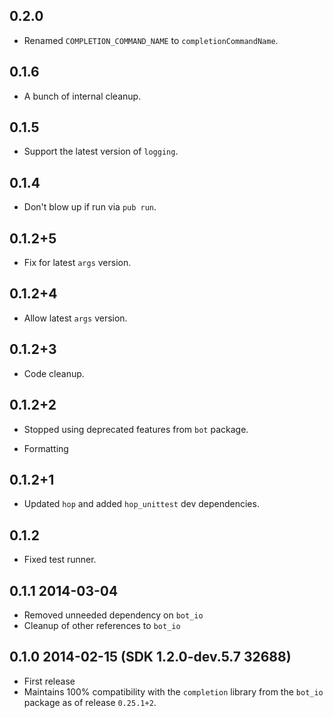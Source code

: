 ## 0.2.0

* Renamed `COMPLETION_COMMAND_NAME` to `completionCommandName`.

## 0.1.6

* A bunch of internal cleanup.

## 0.1.5

* Support the latest version of `logging`.

## 0.1.4

* Don't blow up if run via `pub run`.

## 0.1.2+5

* Fix for latest `args` version.

## 0.1.2+4

* Allow latest `args` version.

## 0.1.2+3

* Code cleanup.

## 0.1.2+2

* Stopped using deprecated features from `bot` package.

* Formatting

## 0.1.2+1

 * Updated `hop` and added `hop_unittest` dev dependencies.

## 0.1.2

* Fixed test runner.

## 0.1.1 2014-03-04
 * Removed unneeded dependency on `bot_io`
 * Cleanup of other references to `bot_io`

## 0.1.0 2014-02-15 (SDK 1.2.0-dev.5.7 32688)
 * First release
 * Maintains 100% compatibility with the `completion` library from the `bot_io`
   package as of release `0.25.1+2`.
